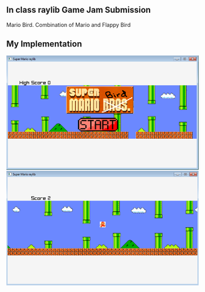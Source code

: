 ## In class raylib Game Jam Submission
Mario Bird. Combination of Mario and Flappy Bird


## My Implementation
![A screenshot of the included sample project](raygame/MarioBird.png)
![A screenshot of the included sample project](raygame/MarioBird1.png)

